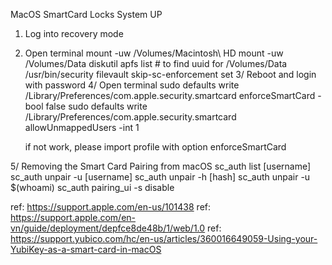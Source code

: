 MacOS SmartCard Locks System UP

1. Log into recovery mode
2. Open terminal
    mount -uw /Volumes/Macintosh\ HD
    mount -uw /Volumes/Data
    diskutil apfs list # to find uuid for /Volumes/Data
    /usr/bin/security filevault skip-sc-enforcement <uuid> set
3/ Reboot and login with password
4/ Open terminal
    sudo defaults write /Library/Preferences/com.apple.security.smartcard enforceSmartCard -bool false
    sudo defaults write /Library/Preferences/com.apple.security.smartcard allowUnmappedUsers -int 1

    if not work, please import profile with option
    <key>enforceSmartCard</key>
    <false/>

5/ Removing the Smart Card Pairing from macOS
    sc_auth list [username]
    sc_auth unpair -u [username]
    sc_auth unpair -h [hash]
    sc_auth unpair -u $(whoami)
    sc_auth pairing_ui -s disable 

ref: https://support.apple.com/en-us/101438
ref: https://support.apple.com/en-vn/guide/deployment/depfce8de48b/1/web/1.0
ref: https://support.yubico.com/hc/en-us/articles/360016649059-Using-your-YubiKey-as-a-smart-card-in-macOS
